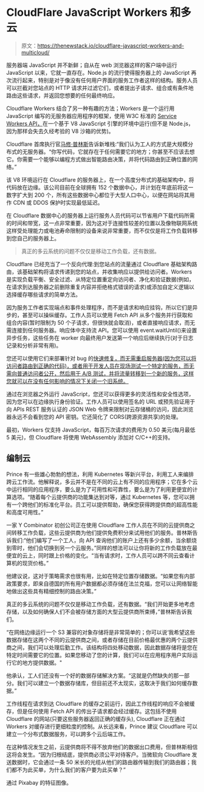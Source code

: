 # CloudFlare JavaScript Workers 和多云

> 原文：<https://thenewstack.io/cloudflare-javascript-workers-and-multicloud/>

服务器端 JavaScript 并不新鲜；自从在 web 浏览器这样的客户端中运行 JavaScript 以来，它就一直存在。Node.js 的流行使得服务器上的 JavaScript 再次流行起来，特别是对于像没有任何用户界面的服务工作者这样的结构。服务人员可以拦截对您站点的 HTTP 请求并过滤它们，或者提出子请求、组合或有条件地路由这些请求，并返回您想要的任何最终响应。

Cloudflare Workers 结合了另一种有趣的方法；Workers 是一个运行用 JavaScript 编写的无服务器应用程序的框架，使用 W3C 标准的 [Service Workers API，](https://developer.mozilla.org/en-US/docs/Web/API/Service_Worker_API)在一个基于 V8 JavaScript 引擎的环境中运行(但不是 Node.js，因为那样会失去久经考验的 V8 沙箱的优势)。

Cloudflare 首席执行官[马修·普林斯](https://twitter.com/eastdakota)告诉新堆栈:“我们认为工人的方式是大规模分布式的无服务器。“你写代码，它就存在于任何需要它的地方；你甚至不应该去想它。你需要一个能够以编程方式做出智能路由决策，并将代码路由到正确位置的网络。”

该 V8 环境运行在 Cloudflare 的服务器上，在一个高度分布式的基础架构中，将代码放在边缘。该公司目前在全球拥有 152 个数据中心，并计划在年底前将这一数字扩大到 200 个，所有这些数据中心都位于大型人口中心，以便在网站将其用作 CDN 或 DDOS 保护时实现最低延迟。

在 Cloudflare 数据中心的服务器上运行服务人员代码可以节省用户下载代码所需的时间和带宽，这一点非常重要，因为这对于连接性较差的位置以及像物联网系统这样受处理能力或电池寿命限制的设备来说非常重要，而不仅仅是将工作负载转移到您自己的服务器上。

> 真正的多云系统的问题不仅仅是移动工作负载，还有数据。

Cloudflare 已经充当了一个反向代理:到您站点的流量通过 Cloudflare 基础架构路由，该基础架构将请求传递到您的站点，并收集响应以提供给访问者。Workers 是实现负载平衡、安全过滤、从特定位置重定向访问者、净化和验证数据(例如，在请求到达服务器之前删除重复内容并拒绝格式错误的请求)或添加自定义逻辑以选择缓存哪些请求的简单方法。

因为服务工作者实现端点和事件处理程序，而不是请求和响应挂钩，所以它们是异步的，甚至可以操纵缓存。工作人员可以使用 Fetch API 从多个服务并行获取和组合内容(暂时限制为 50 个子请求，但很快就会取消)，或者直接响应请求，而无需连接到任何服务器。响应体中支持流 API。您可以使用 event.waitUntil()来设置异步任务，这些任务在 worker 向最终用户发送第一个响应后继续执行(对于日志记录和分析非常有用)。

您还可以使用它们来部署针对 bug 的[快速修复，而无需重启服务器(因为您可以将访问者路由到正确的代码)，或者用于开发人员在现场测试一个特定的服务，而无需向普通访问者公开，然后用于 A/B 测试，并将流量转移到一个新的服务，这样您就可以在没有任何影响的情况下关闭一个旧系统。](https://www.troyhunt.com/seamless-a-b-testing-deployment-slots-and-dns-rollover-with-azure-functions-and-cloudflare-workers/)

通过在浏览器之外运行 JavaScript，您还可以获得更多的灵活性和安全性选项，因为您可以在边缘执行身份验证。工作人员可以使用签名的 URL 或预先验证用于向 APIs REST 服务认证的 JSON Web 令牌来限制对云存储桶的访问，因此浏览器永远不会看到您的 API 密钥。它还简化了 CORS(跨源资源共享)的处理。

最初，Workers 仅支持 JavaScript，每百万次请求的费用为 0.50 美元(每月最低 5 美元)，但 Cloudflare 将使用 WebAssembly 添加对 C/C++的支持。

## 编制云

Prince 有一些雄心勃勃的想法，利用 Kubernetes 等新兴平台，利用工人来编排跨云工作流。他解释说，多云并不是在不同的云上有不同的应用程序；它在多个云中运行相同的应用程序，要么是为了可用性和可靠性，要么是为了利用更便宜的计算选项。“随着每个云提供商的功能集达到对等，通过 Kubernetes 等，您可以拥有一个跨他们的标准化平台。员工可以提供帮助，确保您获得跨提供商的超高性能和高度可用性。”

一家 Y Combinator 初创公司正在使用 Cloudflare 工作人员在不同的云提供商之间转移工作负载，这些云提供商为他们提供免费积分来试用他们的服务。普林斯告诉我们:“他们编写了一个工人，向 API 查询他们的账户上还有多少余额，当余额烧到零时，他们会切换到另一个云服务。”同样的想法可以让你将新的工作负载放在最便宜的云上，同时跟上价格的变化。“当有请求时，工作人员可以跨不同云查看计算机的现货价格。”

他建议说，这对于策略需求也很有用，比如在特定位置存储数据。“如果您有内部政策要求，即来自德国的所有用户数据都必须存储在法兰克福，您可以让网络智能地做出这些具有精细控制的路由决策。”

真正的多云系统的问题不仅仅是移动工作负载，还有数据。“我们开始更多地考虑存储，以及如何确保人们不会被存储方面的大型云提供商所束缚，”普林斯告诉我们。

“在网络边缘运行一个 S3 兼容的对象存储将是非常简单的；你可以说‘我希望这些数据存储在这两个不同的云提供商之间，或者存储在目前价格最优惠的两个云提供商之间，我们可以处理后勤工作。该结构将四处移动数据，因此数据存储将是您在特定时间需要它的位置。如果您移动了您的计算，我们可以在应用程序用户实际运行它的地方提供数据。"

他承认，工人们还没有一个好的数据存储解决方案。“这就是仍然缺失的那一部分。我们可以建立一个数据存储库，但目前还不太现实，这取决于我们如何缓存数据。”

工作线程在请求到达 Cloudflare 的缓存之前运行，因此工作线程的响应不会被缓存，但是任何使用 Fetch API 的传出子请求都会经过缓存。这包括不使用 Cloudflare 的网站(只要这些服务器返回正确的缓存头), Cloudflare 正在通过 Workers 对缓存进行更细粒度的控制。从长远来看，Prince 建议 Cloudflare 可以建立一个分布式数据服务，可以跨多个云后端工作。

在这种情况发生之前，云提供商将不得不放弃他们的数据出口费用，但普林斯相信这将会发生。“因为归根结底，提供商必须公平对待客户。当微软向 Cloudflare 发送数据时，它会通过一条 50 米长的光缆从他们的路由器传输到我们的路由器；我们都不为此买单，为什么我们的客户要为此买单？”

通过 Pixabay 的特征图像。

<svg xmlns:xlink="http://www.w3.org/1999/xlink" viewBox="0 0 68 31" version="1.1"><title>Group</title> <desc>Created with Sketch.</desc></svg>